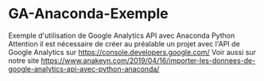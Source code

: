 # GA-Anaconda-Exemple
Exemple d'utilisation de Google Analytics API avec Anaconda Python
Attention il est nécessaire de créer au préalable un projet avec l'API de Google Analytics sur https://console.developers.google.com/
Voir aussi sur notre site https://www.anakeyn.com/2019/04/16/importer-les-donnees-de-google-analytics-api-avec-python-anaconda/

